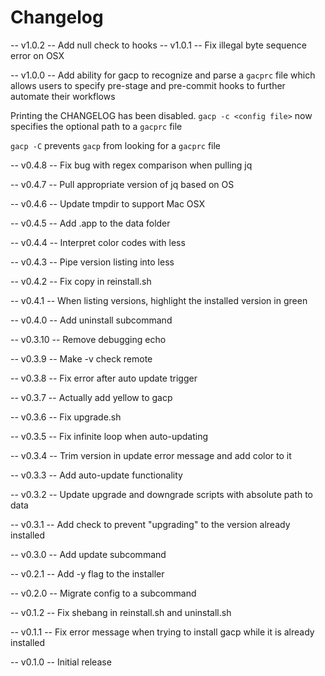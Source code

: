 # Changelog

-- v1.0.2 --
Add null check to hooks
-- v1.0.1 --
Fix illegal byte sequence error on OSX

-- v1.0.0 --
Add ability for gacp to recognize and parse a `gacprc` file which allows users to specify pre-stage and pre-commit hooks to further automate their workflows

Printing the CHANGELOG has been disabled. `gacp -c <config file>` now specifies the optional path to a `gacprc` file

`gacp -C` prevents `gacp` from looking for a `gacprc` file

-- v0.4.8 --
Fix bug with regex comparison when pulling jq

-- v0.4.7 --
Pull appropriate version of jq based on OS

-- v0.4.6 --
Update tmpdir to support Mac OSX

-- v0.4.5 --
Add .app to the data folder

-- v0.4.4 --
Interpret color codes with less

-- v0.4.3 --
Pipe version listing into less

-- v0.4.2 --
Fix copy in reinstall.sh

-- v0.4.1 --
When listing versions, highlight the installed version in green

-- v0.4.0 --
Add uninstall subcommand

-- v0.3.10 --
Remove debugging echo

-- v0.3.9 --
Make -v check remote

-- v0.3.8 --
Fix error after auto update trigger

-- v0.3.7 --
Actually add yellow to gacp

-- v0.3.6 --
Fix upgrade.sh

-- v0.3.5 --
Fix infinite loop when auto-updating

-- v0.3.4 --
Trim version in update error message and add color to it

-- v0.3.3 --
Add auto-update functionality

-- v0.3.2 --
Update upgrade and downgrade scripts with absolute path to data

-- v0.3.1 --
Add check to prevent "upgrading" to the version already installed

-- v0.3.0 --
Add update subcommand

-- v0.2.1 --
Add -y flag to the installer

-- v0.2.0 --
Migrate config to a subcommand

-- v0.1.2 --
Fix shebang in reinstall.sh and uninstall.sh

-- v0.1.1 --
Fix error message when trying to install gacp while it is already installed

-- v0.1.0 --
Initial release
